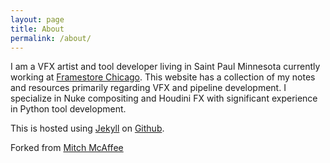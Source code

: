 ```yaml
---
layout: page
title: About
permalink: /about/
---
```


I am a VFX artist and tool developer living in Saint Paul Minnesota currently working at [Framestore Chicago](https://www.framestore.com/?language=en). This website has a collection of my notes and resources primarily regarding VFX and pipeline development. I specialize in Nuke compositing and Houdini FX with significant experience in Python tool development.

This is hosted using [Jekyll](http://jekyllrb.com/) on [Github](https://github.com/thompsonalt/thompsonalt.github.io).

Forked from [Mitch McAffee](https://github.com/themcaffee/notes)